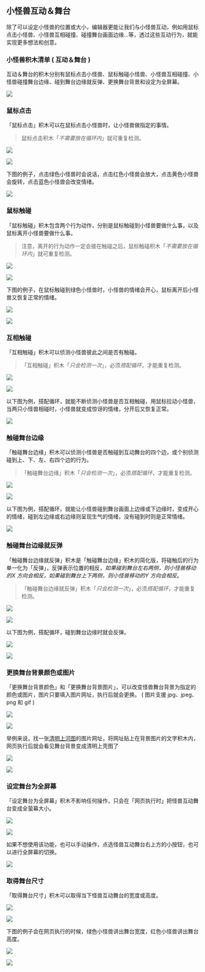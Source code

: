 ## 小怪兽互动＆舞台

除了可以设定小怪兽的位置或大小，编辑器更能让我们与小怪兽互动，例如用鼠标点击小怪兽、小怪兽互相碰撞、碰撞舞台画面边缘...等，透过这些互动行为，就能实现更多想法和创意。

### 小怪兽积木清单 ( 互动＆舞台 )

互动＆舞台的积木分别有鼠标点击小怪兽、鼠标触碰小怪兽、小怪兽互相碰撞、小怪兽碰撞舞台边缘、碰到舞台边缘就反弹、更换舞台背景和设定为全屏幕。

![](event/event-01.jpg)

### 鼠标点击

「鼠标点击」积木可以在鼠标点击小怪兽时，让小怪兽做指定的事情。

> 鼠标点击积木「*不需要放在循环内*」就可重复检测。

![](event/event-02.jpg)


![](event/upload_bd5d493660fdf95650cfd71875b09f68.png)


下图的例子，点击绿色小怪兽时会说话，点击红色小怪兽会放大，点击黄色小怪兽会旋转，点击蓝色小怪兽会改变情绪。

![](event/event-03.gif)

### 鼠标触碰

「鼠标触碰」积木包含两个行为动作，分别是鼠标触碰到小怪兽要做什么事，以及鼠标离开小怪兽要做什么事。

> 注意，离开的行为动作一定会接在触碰之后，鼠标触碰积木「*不需要放在循环内*」就可重复检测。

![](event/event-04.jpg)


![](event/upload_6eee2e14f316f79216ef294e531284c1.png)



下图的例子，在鼠标触碰到绿色小怪兽时，小怪兽的情绪会开心，鼠标离开后小怪兽又恢复正常的情绪。

![](event/event-05.gif)

![](event/upload_bd4c4a7f42b86231ee1d30f7da6d1681.gif)


### 互相触碰

「互相触碰」积木可以侦测小怪兽彼此之间是否有触碰。

>「互相触碰」积木「*只会检测一次*」，必须*搭配循环*，才能重复检测。

![](event/event-06.jpg)

![](event/upload_eab6bd21822786b42a47fe7afd4e3edc.png)



以下图为例，搭配循环，就能不断侦测小怪兽是否互相触碰，用鼠标拉动小怪兽，当两只小怪兽相碰时，小怪兽就变成惊讶的情绪，分开后又恢复正常。

![](event/event-07.gif)

### 触碰舞台边缘

「触碰舞台边缘」积木可以侦测小怪兽是否触碰到互动舞台的四个边，或个别侦测碰到上、下、左、右四个边的行为。

>「触碰舞台边缘」积木「*只会检测一次*」，必须*搭配循环*，才能重复检测。

![](event/event-08.jpg)

![](event/upload_d046836899bee6928e3cb4e801b7c6a2.png)




以下图为例，搭配循环，就能让小怪兽碰到舞台画面上边缘或下边缘时，变成开心的情绪，碰到左边缘或右边缘则呈现生气的情绪，没有碰到时则是正常情绪。

![](event/event-09.gif)

### 触碰舞台边缘就反弹

「触碰舞台边缘就反弹」积木是「触碰舞台边缘」积木的简化版，将碰触后的行为单一化为「反弹」，反弹表示位置的相反，*如果碰到舞台左右两侧，则小怪兽移动的X 方向会相反，如果碰到舞台上下两侧，则小怪兽移动的Y 方向会相反*。

>「触碰舞台边缘就反弹」积木「*只会检测一次*」，必须*搭配循环*，才能重复检测。

![](event/event-10.jpg)

![](event/upload_9cc804bee48cd25db97ef0415aa5de8d.png)



以下图为例，搭配循环，碰到舞台边缘时就会反弹。

![](event/event-11.gif)

![](event/upload_2054073407edffc93259cee64ea8d559.gif)

### 更换舞台背景颜色或图片

「更换舞台背景颜色」和「更换舞台背景图片」，可以改变怪兽舞台背景为指定的颜色或图片，图片只要填入图片网址，执行后就会更换。 ( 图片支援 jpg、jpeg、png 和 gif )

![](event/event-12.jpg)

![](event/upload_a0ffebb197b6a1b7e624df95575db57e.png)



举例来说，找一张[清明上河图](https://theme.npm.edu.tw/opendata/att/collectionPic/04015934/17024347.jpg#_blank)的图片网址，将网址贴上在背景图片的文字积木内，网页执行后就会看见舞台背景变成清明上壳图了

![](event/event-13.jpg)

![](event/upload_0a5192dcef98295928291f37dc3aa941.png)


### 设定舞台为全屏幕

「设定舞台为全屏幕」积木不影响任何操作，只会在「网页执行时」把怪兽互动舞台变成全萤幕大小。

![](event/event-14.jpg)

![](event/upload_c7f81fc1821ae721f0a1ae538cf657d7.png)




如果不想使用该功能，也可以手动操作，点选怪兽互动舞台右上方的小按钮，也可以进行全屏幕的切换。

![](event/event-15.jpg)

### 取得舞台尺寸

「取得舞台尺寸」积木可以取得当下怪兽互动舞台的宽度或高度。

![](event/event-16.jpg)


![](event/upload_3f0c3896ee92a0b281e3cb96344ac1f5.png)


下图的例子会在网页执行的时候，绿色小怪兽讲出舞台宽度，红色小怪兽讲出舞台高度。

![](event/event-17.jpg)

![](event/upload_990e0968794979db21161874e12d667e.png)



